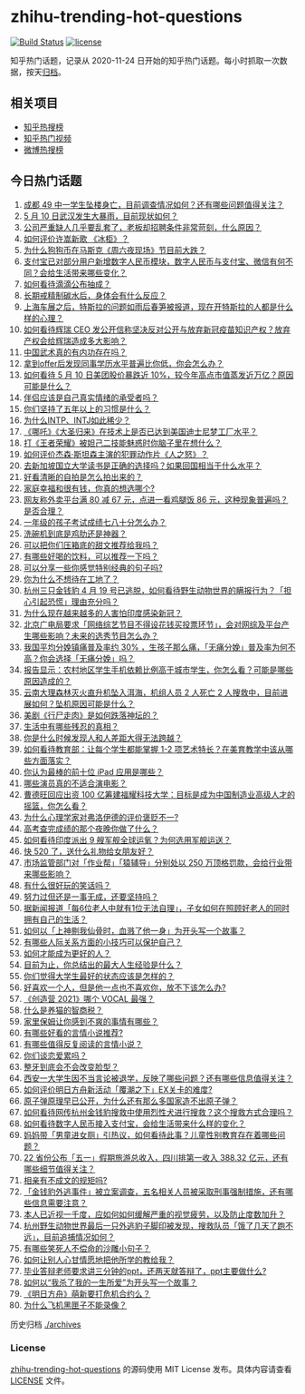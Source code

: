 # zhihu-trending-hot-questions

[![Build Status](https://github.com/justjavac/zhihu-trending-hot-questions/workflows/ci/badge.svg?branch=master)](https://github.com/justjavac/zhihu-trending-hot-questions/actions)
[![license](https://img.shields.io/github/license/justjavac/zhihu-trending-hot-questions)](https://github.com/justjavac/zhihu-trending-hot-questions/blob/master/LICENSE)

知乎热门话题，记录从 2020-11-24 日开始的知乎热门话题。每小时抓取一次数据，按天[归档](./archives)。

## 相关项目

- [知乎热搜榜](https://github.com/justjavac/zhihu-trending-top-search)
- [知乎热门视频](https://github.com/justjavac/zhihu-trending-hot-video)
- [微博热搜榜](https://github.com/justjavac/weibo-trending-hot-search)

## 今日热门话题

<!-- BEGIN -->
<!-- 最后更新时间 Tue May 11 2021 09:55:29 GMT+0800 (China Standard Time) -->

1. [成都 49
   中一学生坠楼身亡，目前调查情况如何？还有哪些问题值得关注？](https://www.zhihu.com/question/458690995)
2. [5 月 10 日武汉发生大暴雨，目前现状如何？](https://www.zhihu.com/question/458694221)
3. [公司严重缺人几乎要乱套了，老板却招聘条件非常苛刻，什么原因？](https://www.zhihu.com/question/458077938)
4. [如何评价许嵩新歌 《冰柜》？](https://www.zhihu.com/question/458749554)
5. [为什么狗狗币在马斯克《周六夜现场》节目前大跌？](https://www.zhihu.com/question/458505263)
6. [支付宝已对部分用户新增数字人民币模块，数字人民币与支付宝、微信有何不同？会给生活带来哪些变化？](https://www.zhihu.com/question/458640901)
7. [如何看待滴滴公布抽成？](https://www.zhihu.com/question/458266748)
8. [长期戒精制碳水后，身体会有什么反应？](https://www.zhihu.com/question/368157736)
9. [上海车展之后，特斯拉的问题如雨后春笋被报道，现在开特斯拉的人都是什么样的心理？](https://www.zhihu.com/question/458585086)
10. [如何看待辉瑞 CEO
    发公开信称坚决反对公开与放弃新冠疫苗知识产权？放弃产权会给辉瑞造成多大影响？](https://www.zhihu.com/question/458516995)
11. [中国武术真的有内功存在吗？](https://www.zhihu.com/question/29086555)
12. [拿到offer后发现同事学历水平普遍比你低，你会怎么办？](https://www.zhihu.com/question/453425750)
13. [如何看待 5 月 10 日美团股价暴跌近
    10%，较今年高点市值蒸发近万亿？原因可能是什么？](https://www.zhihu.com/question/458673613)
14. [伴侣应该是自己真实情绪的承受者吗？](https://www.zhihu.com/question/302561314)
15. [你们坚持了五年以上的习惯是什么？](https://www.zhihu.com/question/439042496)
16. [为什么INTP、INTJ如此稀少？](https://www.zhihu.com/question/357147669)
17. [《哪吒》《大圣归来》在技术上是否已达到美国迪士尼梦工厂水平？](https://www.zhihu.com/question/389058916)
18. [打《王者荣耀》被妲己二技能魅惑时你脑子里在想什么？](https://www.zhihu.com/question/455738970)
19. [如何评价杰森·斯坦森主演的犯罪动作片《人之怒》？](https://www.zhihu.com/question/457101926)
20. [去新加坡国立大学读书是正确的选择吗？如果回国相当于什么水平？](https://www.zhihu.com/question/415399401)
21. [好看清晰的自拍是怎么拍出来的？](https://www.zhihu.com/question/267598322)
22. [家庭幸福和很有钱，你真的想选哪个?](https://www.zhihu.com/question/455357456)
23. [网友称外卖平台满 80 减 67 元，点进一看鸡腿饭 86
    元，这种现象普遍吗？是否合理？](https://www.zhihu.com/question/458657073)
24. [一年级的孩子考试成绩七八十分怎么办？](https://www.zhihu.com/question/423393543)
25. [洗碗机到底是鸡肋还是神器？](https://www.zhihu.com/question/336267047)
26. [可以把你们压箱底的甜文推荐给我吗？](https://www.zhihu.com/question/339160762)
27. [有哪些好喝的饮料，可以推荐一下吗？](https://www.zhihu.com/question/278942720)
28. [可以分享一些你感觉特别经典的句子吗?](https://www.zhihu.com/question/456133524)
29. [你为什么不想待在工地了？](https://www.zhihu.com/question/278592510)
30. [杭州三只金钱豹 4 月 19
    号已逃脱，如何看待野生动物世界的瞒报行为？「担心引起恐慌」理由充分吗？](https://www.zhihu.com/question/458565862)
31. [为什么现在越来越多的人害怕印度感染新冠？](https://www.zhihu.com/question/384288033)
32. [北京广电局要求「网络综艺节目不得设花钱买投票环节」，会对网综及平台产生哪些影响？未来的选秀节目怎么办？](https://www.zhihu.com/question/458698135)
33. [我国平均分娩镇痛普及率约 30%
    ，生孩子那么痛，「无痛分娩」普及率为何不高？你会选择「无痛分娩」吗？](https://www.zhihu.com/question/458562621)
34. [报告显示：农村地区学生手机依赖比例高于城市学生，你怎么看？可能是哪些原因造成的？](https://www.zhihu.com/question/458628261)
35. [云南大理森林灭火直升机坠入洱海，机组人员 2 人死亡 2
    人搜救中，目前进展如何？坠机原因可能是什么？](https://www.zhihu.com/question/458664094)
36. [美剧《行尸走肉》是如何跌落神坛的？](https://www.zhihu.com/question/300658142)
37. [生活中有哪些残忍的真相？](https://www.zhihu.com/question/63894266)
38. [你是什么时候发现人和人差距大得无法跨越？](https://www.zhihu.com/question/28087919)
39. [如何看待教育部：让每个学生都能掌握 1-2
    项艺术特长？在美育教学中该从哪些方面落实？](https://www.zhihu.com/question/458077269)
40. [你认为最棒的前十位 iPad 应用是哪些？](https://www.zhihu.com/question/34453138)
41. [哪些演员真的不适合演电影？](https://www.zhihu.com/question/451042144)
42. [曹德旺回应出资 100
    亿筹建福耀科技大学：目标是成为中国制造业高级人才的摇篮，你怎么看？](https://www.zhihu.com/question/458657914)
43. [为什么心理学家对弗洛伊德的评价褒贬不一?](https://www.zhihu.com/question/458001165)
44. [高考查完成绩的那个夜晚你做了什么？](https://www.zhihu.com/question/455878400)
45. [如何看待印度派出 9 艘军舰全球运氧？为何选用军舰运送？](https://www.zhihu.com/question/458210866)
46. [快 520 了，送什么礼物给女朋友好？](https://www.zhihu.com/question/323989785)
47. [市场监管部门对「作业帮」「猿辅导」分别处以 250
    万顶格罚款，会给行业带来哪些影响？](https://www.zhihu.com/question/458641505)
48. [有什么很好玩的笑话吗？](https://www.zhihu.com/question/447424141)
49. [努力过但还是一事无成，还要坚持吗？](https://www.zhihu.com/question/458113819)
50. [据新闻报道「每6位老人中就有1位无法自理」，子女如何在照顾好老人的同时拥有自己的生活？](https://www.zhihu.com/question/458666699)
51. [如何以「上神剔我仙骨时，血溅了他一身」为开头写一个故事？](https://www.zhihu.com/question/435874686)
52. [有哪些人际关系方面的小技巧可以保护自己？](https://www.zhihu.com/question/36343659)
53. [如何才能成为更好的人？](https://www.zhihu.com/question/311751275)
54. [目前为止，你总结出的最大人生经验是什么？](https://www.zhihu.com/question/313830485)
55. [你们觉得大学生最好的状态应该是怎样的？](https://www.zhihu.com/question/446765433)
56. [好喜欢一个人，但是他一点也不喜欢你，放不下该怎么办?](https://www.zhihu.com/question/457804417)
57. [《创造营 2021》哪个 VOCAL 最强？](https://www.zhihu.com/question/456380340)
58. [什么是养猫的智商税？](https://www.zhihu.com/question/445480922)
59. [家里保姆让你感到不爽的事情有哪些？](https://www.zhihu.com/question/20554063)
60. [有哪些好看的言情小说推荐?](https://www.zhihu.com/question/378704818)
61. [有哪些值得反复阅读的言情小说？](https://www.zhihu.com/question/356734446)
62. [你们谈恋爱累吗？](https://www.zhihu.com/question/399471584)
63. [整牙到底会不会改变脸型？](https://www.zhihu.com/question/29078408)
64. [西安一大学生因不当言论被退学，反映了哪些问题？还有哪些信息值得关注？](https://www.zhihu.com/question/458572630)
65. [如何评价明日方舟新活动「覆潮之下」EX关卡的难度?](https://www.zhihu.com/question/458535466)
66. [原子弹原理早已公开，为什么还有那么多国家造不出原子弹？](https://www.zhihu.com/question/435554563)
67. [如何看待网传杭州金钱豹搜救中使用烈性犬进行搜救？这个搜救方式合理吗？](https://www.zhihu.com/question/458486742)
68. [如何看待数字人民币接入支付宝，会给生活带来什么样的变化？](https://www.zhihu.com/question/458629505)
69. [妈妈带「男童进女厕」引热议，如何看待此事？儿童性别教育存在着哪些问题？](https://www.zhihu.com/question/458384181)
70. [22 省份公布「五一」假期旅游总收入，四川排第一收入 388.32
    亿元，还有哪些细节值得关注？](https://www.zhihu.com/question/458345276)
71. [相亲有不成文的规矩吗?](https://www.zhihu.com/question/453068049)
72. [「金钱豹外逃事件」被立案调查，五名相关人员被采取刑事强制措施，还有哪些信息需要注意？](https://www.zhihu.com/question/458665171)
73. [本人已近视一千度，应如何如何缓解严重的视觉疲劳，以及防止度数加升？](https://www.zhihu.com/question/450542654)
74. [杭州野生动物世界最后一只外逃豹子脚印被发现，搜救队员「饿了几天了跑不远」，目前追捕情况如何？](https://www.zhihu.com/question/458634493)
75. [有哪些笑死人不偿命的沙雕小句子？](https://www.zhihu.com/question/446274242)
76. [如何让别人心甘情愿地把他所学的教给我？](https://www.zhihu.com/question/38714506)
77. [毕业答辩老师要求讲三分钟的ppt，还两天就答辩了，ppt主要做什么?](https://www.zhihu.com/question/391921734)
78. [如何以“我杀了我的一生所爱”为开头写一个故事？](https://www.zhihu.com/question/454995390)
79. [《明日方舟》萌新要打危机合约么？](https://www.zhihu.com/question/428838411)
80. [为什么飞机黑匣子不能录像？](https://www.zhihu.com/question/458343049)

<!-- END -->

历史归档 [./archives](./archives)

### License

[zhihu-trending-hot-questions](https://github.com/justjavac/zhihu-trending-hot-questions)
的源码使用 MIT License 发布。具体内容请查看 [LICENSE](./LICENSE) 文件。
